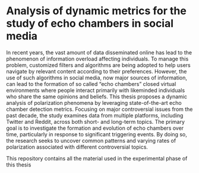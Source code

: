 # Analysis of dynamic metrics for the study of echo chambers in social media

In recent years, the vast amount of data disseminated online has lead to the phenomenon
of information overload affecting individuals. To manage this problem, customized filters
and algorithms are being adopted to help users navigate by relevant content according to
their preferences. However, the use of such algorithms in social media, now major sources
of information, can lead to the formation of so called “echo chambers” closed virtual
environments where people interact primarily with likeminded individuals who share the
same opinions and beliefs.
This thesis proposes a dynamic analysis of polarization phenomena by leveraging
state-of-the-art echo chamber detection metrics. Focusing on major controversial issues
from the past decade, the study examines data from multiple platforms, including Twitter
and Reddit, across both short- and long-term topics. The primary goal is to investigate the
formation and evolution of echo chambers over time, particularly in response to significant triggering events. By doing so, the research seeks to uncover common patterns and
varying rates of polarization associated with different controversial topics.

This repository contains all the material used in the experimental phase of this thesis


